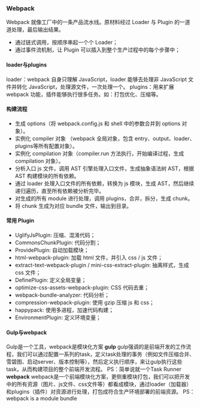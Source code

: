 ### Webpack

Webpack 就像工厂中的一条产品流水线。原材料经过 Loader 与 Plugin 的一道道处理，最后输出结果。

- 通过链式调用，按顺序串起一个个 Loader；
- 通过事件流机制，让 Plugin 可以插入到整个生产过程中的每个步骤中；

#### loader与plugins

loader：webpack 自身只理解 JavaScript，loader 能够去处理非 JavaScript 文件并转化 JavaScript，处理源文件，一次处理一个。
plugins：用来扩展 webpack 功能，插件能够执行很多任务。如：打包优化、压缩等。

#### 构建流程

- 生成 options（将 webpack.config.js 和 shell 中的参数合并到 options 对象）。
- 实例化 compiler 对象 （webpack 全局对象，包含 entry、output、loader、plugins等所有配置对象）。
- 实例化 compilation 对象（compiler.run 方法执行，开始编译过程，生成 compilation 对象）。
- 分析入口 js 文件，调用 AST 引擎处理入口文件，生成抽象语法树 AST，根据 AST 构建模块的所有依赖。
- 通过 loader 处理入口文件的所有依赖，转换为 js 模块，生成 AST，然后继续递归遍历，直至所有依赖被分析完毕。
- 对生成的所有 module 进行处理，调用 plugins，合并，拆分，生成 chunk。
- 将 chunk 生成为对应 bundle 文件，输出到目录。

#### 常用 Plugin

- UglifyJsPlugin: 压缩、混淆代码；
- CommonsChunkPlugin: 代码分割；
- ProvidePlugin: 自动加载模块；
- html-webpack-plugin: 加载 html 文件，并引入 css / js 文件；
- extract-text-webpack-plugin / mini-css-extract-plugin: 抽离样式，生成 css 文件；
- DefinePlugin: 定义全局变量；
- optimize-css-assets-webpack-plugin: CSS 代码去重；
- webpack-bundle-analyzer: 代码分析；
- compression-webpack-plugin: 使用 gzip 压缩 js 和 css；
- happypack: 使用多进程，加速代码构建；
- EnvironmentPlugin: 定义环境变量；

#### Gulp与webpack

Gulp是一个工具，webpack是模块化方案
**gulp**
gulp强调的是前端开发的工作流程，我们可以通过配置一系列的task，定义task处理的事务（例如文件压缩合并、雪碧图、启动server、版本控制等），然后定义执行顺序，来让gulp执行这些task，从而构建项目的整个前端开发流程。
PS：简单说就一个Task Runner
**webpack**
webpack是一个前端模块化方案，更侧重模块打包，我们可以把开发中的所有资源（图片、js文件、css文件等）都看成模块，通过loader（加载器）和plugins（插件）对资源进行处理，打包成符合生产环境部署的前端资源。
PS：webpack is a module bundle